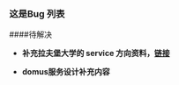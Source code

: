 ### 这是Bug 列表



####待解决   


- **补充拉夫堡大学的 service 方向资料，[链接](https://www.lboro.ac.uk/study/postgraduate/masters-degrees/a-z/user-experience-service-design/)**


- **domus服务设计补充内容**  
